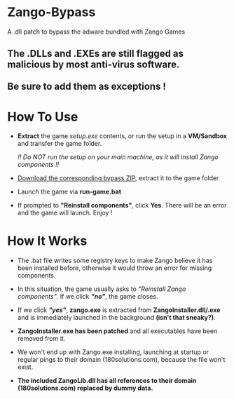 # Zango-Bypass
A .dll patch to bypass the adware bundled with Zango Games

## The .DLLs and .EXEs are still flagged as malicious by most anti-virus software.<br /><br />Be sure to add them as exceptions ! 


# How To Use
- **Extract** the game *setup.exe* contents, or run the setup in a **VM/Sandbox** and transfer the game folder.<br />

   *!! Do NOT run the setup on your main machine, as it will install Zango components !!*

- [Download the corresponding bypass ZIP](https://github.com/RavenDS/Zango-Bypass/releases/latest), extract it to the game folder

- Launch the game via **run-game.bat**
  
- If prompted to **"Reinstall components"**, click **Yes**. There will be an error and the game will launch. Enjoy !


# How It Works
- The .bat file writes some registry keys to make Zango believe it has been installed before, otherwise it would throw an error for missing components.

- In this situation, the game usually asks to *"Reinstall Zango components"*. If we click ***"no"***, the game closes. 

- If we click ***"yes"***, **zango.exe** is extracted from **ZangoInstaller.dll/.exe** and is immediately launched in the background **(isn't that sneaky?)**.

- **ZangoInstaller.exe has been patched** and all executables have been removed from it.

- We won't end up with Zango.exe installing, launching at startup or regular pings to their domain (180solutions.com), because the file won't exist.

- **The included ZangoLib.dll has all references to their domain (180solutions.com) replaced by dummy data.**
